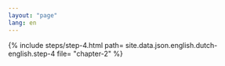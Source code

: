 ```yaml
---
layout: "page"
lang: en
---
```

{% include steps/step-4.html path= site.data.json.english.dutch-english.step-4
                      file= "chapter-2"
%}
